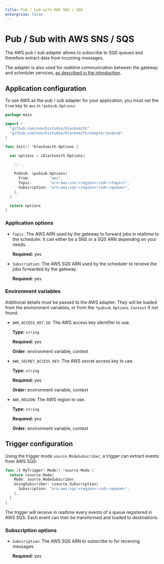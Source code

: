 ```yaml
---
title: Pub / Sub with AWS SNS / SQS
enterprise: false
---
```


# Pub / Sub with AWS SNS / SQS

The AWS pub / sub adapter allows to subscribe to SQS queues and therefore extract
data from incoming messages.

The adapter is also used for realtime communication between the gateway and scheduler
services, [as described in the introduction](/blacksmith/introduction/what/how).

## Application configuration

To use AWS as the pub / sub adapter for your application, you must set the `From`
key to `aws` in `*pubsub.Options`:
```go
package main

import (
  "github.com/nunchistudio/blacksmith"
  "github.com/nunchistudio/blacksmith/adapter/pubsub"
)

func Init() *blacksmith.Options {

  var options = &blacksmith.Options{

    // ...

    PubSub: &pubsub.Options{
      From:         "aws",
      Topic:        "arn:aws:sns:<region>:<id>:<topic>",
      Subscription: "arn:aws:sqs:<region>:<id>:<queue>",
    },
  }

  return options
}

```

### Application options

- `Topic`: The AWS ARN used by the gateway to forward jobs in realtime to the
  scheduler. It can either be a SNS or a SQS ARN depending on your needs.

  **Required:** yes

- `Subscription`: The AWS SQS ARN used by the scheduler to receive the jobs forwarded
  by the gateway.

  **Required:** yes

### Environment variables

Additional details must be passed to the AWS adapter. They will be loaded from the
environment variables, or from the `*pubsub.Options.Context` if not found.

- `AWS_ACCESS_KEY_ID`: The AWS access key identifier to use.
  
  **Type:** `string`

  **Required:** yes

  **Order:** environment variable, context

- `AWS_SECRET_ACCESS_KEY`: The AWS secret access key to use.
  
  **Type:** `string`

  **Required:** yes

  **Order:** environment variable, context

- `AWS_REGION`: The AWS region to use.
  
  **Type:** `string`

  **Required:** yes

  **Order:** environment variable, context


## Trigger configuration

Using the trigger mode `source.ModeSubscriber`, a trigger can extract events from
AWS SQS:
```go
func (t MyTrigger) Mode() *source.Mode {
  return &source.Mode{
    Mode: source.ModeSubscriber,
    UsingSubscriber: &source.Subscription{
      Subscription: "arn:aws:sqs:<region>:<id>:<queue>",
    },
  }
}

```

The trigger will receive in realtime every events of a queue registered in AWS SQS.
Each event can then be transformed and loaded to destinations.

### Subscription options

- `Subscription`: The AWS SQS ARN to subscribe to for receiving messages.

  **Required:** yes
